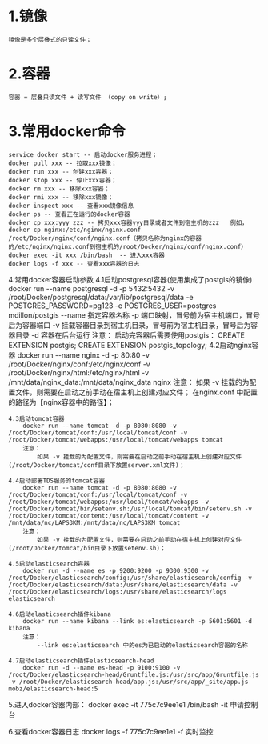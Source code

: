 # 1.镜像
	镜像是多个层叠式的只读文件；
# 2.容器
	容器 = 层叠只读文件 + 读写文件 （copy on write）;

# 3.常用docker命令
	service docker start -- 启动docker服务进程；
	docker pull xxx -- 拉取xxx镜像；
	docker run xxx -- 创建xxx容器；
	docker stop xxx -- 停止xxx容器；
	docker rm xxx -- 移除xxx容器；
	docker rmi xxx -- 移除xxx镜像；
	docker inspect xxx -- 查看xxx镜像信息
	docker ps -- 查看正在运行的docker容器
	docker cp xxx:yyy zzz -- 拷贝xxx容器yyy目录或者文件到宿主机的zzz	例如，docker cp nginx:/etc/nginx/nginx.conf /root/Docker/nginx/conf/nginx.conf（拷贝名称为nginx的容器的/etc/nginx/nginx.conf到宿主机的/root/Docker/nginx/conf/nginx.conf）
	docker exec -it xxx /bin/bash  -- 进入xxx容器
	docker logs -f xxx -- 查看xxx容器的日志
4.常用docker容器启动参数
	4.1启动postgresql容器(使用集成了postgis的镜像)
		docker run --name postgresql -d -p 5432:5432 -v /root/Docker/postgresql/data:/var/lib/postgresql/data -e POSTGRES_PASSWORD=pg123 -e POSTGRES_USER=postgres mdillon/postgis
		--name 指定容器名称
		-p 端口映射，冒号前为宿主机端口，冒号后为容器端口
		-v 挂载容器目录到宿主机目录，冒号前为宿主机目录，冒号后为容器目录
		-d 容器在后台运行
		注意：
			启动完容器后需要使用postgis：
				CREATE EXTENSION postgis;
				CREATE EXTENSION postgis_topology;
	4.2启动nginx容器
		docker run --name nginx -d -p 80:80 -v /root/Docker/nginx/conf:/etc/nginx/conf -v /root/Docker/nginx/html:/etc/nginx/html -v /mnt/data/nginx_data:/mnt/data/nginx_data nginx
		注意：
			如果 -v 挂载的为配置文件，则需要在启动之前手动在宿主机上创建对应文件；
			在nginx.conf 中配置的路径为【nginx容器中的路径】；

	4.3启动tomcat容器
		docker run --name tomcat -d -p 8080:8080 -v /root/Docker/tomcat/conf:/usr/local/tomcat/conf -v /root/Docker/tomcat/webapps:/usr/local/tomcat/webapps tomcat
		注意：
			如果 -v 挂载的为配置文件，则需要在启动之前手动在宿主机上创建对应文件(/root/Docker/tomcat/conf目录下放置server.xml文件)；

	4.4启动部署TDS服务的tomcat容器
		docker run --name tomcat -d -p 8080:8080 -v /root/Docker/tomcat/conf:/usr/local/tomcat/conf -v /root/Docker/tomcat/webapps:/usr/local/tomcat/webapps -v /root/Docker/tomcat/bin/setenv.sh:/usr/local/tomcat/bin/setenv.sh -v /root/Docker/tomcat/content:/usr/local/tomcat/content -v /mnt/data/nc/LAPS3KM:/mnt/data/nc/LAPS3KM tomcat
		注意：
			如果 -v 挂载的为配置文件，则需要在启动之前手动在宿主机上创建对应文件(/root/Docker/tomcat/bin目录下放置setenv.sh)；

	4.5启动elasticsearch容器
		docker run -d --name es -p 9200:9200 -p 9300:9300 -v /root/Docker/elasticsearch/config:/usr/share/elasticsearch/config -v /root/Docker/elasticsearch/data:/usr/share/elasticsearch/data -v /root/Docker/elasticsearch/logs:/usr/share/elasticsearch/logs elasticsearch

	4.6启动elasticsearch插件kibana
		docker run --name kibana --link es:elasticsearch -p 5601:5601 -d kibana
		注意：
			--link es:elasticsearch 中的es为已启动的elasticsearch容器的名称

	4.7启动elasticsearch插件elasticsearch-head
		docker run -d --name es-head -p 9100:9100 -v /root/Docker/elasticsearch-head/Gruntfile.js:/usr/src/app/Gruntfile.js -v /root/Docker/elasticsearch-head/app.js:/usr/src/app/_site/app.js mobz/elasticsearch-head:5

5.进入docker容器内部：
	docker exec -it 775c7c9ee1e1 /bin/bash
	-it 申请控制台

6.查看docker容器日志
	docker logs -f 775c7c9ee1e1
	-f 实时监控
